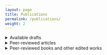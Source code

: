 ```yaml
---
layout: page
title: Publications
permalink: /publications/
weight: 2
---
```


<details>
    <summary>Available drafts</summary>
    {% capture publications_include %}{% include available-drafts.md %}{% endcapture %}
    {{ publications_include | markdownify }}
</details>
<details>
    <summary>Peer-reviewed articles</summary>
    {% capture publications_include %}{% include peer-reviewed.md %}{% endcapture %}
    {{ publications_include | markdownify }}
</details>
<details>
    <summary>Peer-reviewed books and other edited works</summary>
    {% capture publications_include %}{% include in-peer-reviewed.md %}{% endcapture %}
    {{ publications_include | markdownify }}
</details>
